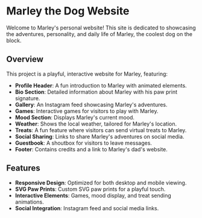 # Marley the Dog Website

Welcome to Marley's personal website! This site is dedicated to showcasing the adventures, personality, and daily life of Marley, the coolest dog on the block.

## Overview

This project is a playful, interactive website for Marley, featuring:

- **Profile Header**: A fun introduction to Marley with animated elements.
- **Bio Section**: Detailed information about Marley with his paw print signature.
- **Gallery**: An Instagram feed showcasing Marley's adventures.
- **Games**: Interactive games for visitors to play with Marley.
- **Mood Section**: Displays Marley's current mood.
- **Weather**: Shows the local weather, tailored for Marley's location.
- **Treats**: A fun feature where visitors can send virtual treats to Marley.
- **Social Sharing**: Links to share Marley's adventures on social media.
- **Guestbook**: A shoutbox for visitors to leave messages.
- **Footer**: Contains credits and a link to Marley's dad's website.

## Features

- **Responsive Design**: Optimized for both desktop and mobile viewing.
- **SVG Paw Prints**: Custom SVG paw prints for a playful touch.
- **Interactive Elements**: Games, mood display, and treat sending animations.
- **Social Integration**: Instagram feed and social media links.
